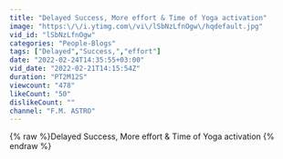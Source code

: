 ```yaml
---
title: "Delayed Success, More effort & Time of Yoga activation"
image: "https:\/\/i.ytimg.com\/vi\/lSbNzLfnOgw\/hqdefault.jpg"
vid_id: "lSbNzLfnOgw"
categories: "People-Blogs"
tags: ["Delayed","Success,","effort"]
date: "2022-02-24T14:35:55+03:00"
vid_date: "2022-02-21T14:15:54Z"
duration: "PT2M12S"
viewcount: "478"
likeCount: "50"
dislikeCount: ""
channel: "F.M. ASTRO"
---
```

{% raw %}Delayed Success, More effort & Time of Yoga activation {% endraw %}
